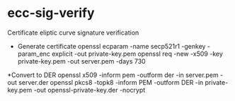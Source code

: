 # ecc-sig-verify
Certificate eliptic curve signature verification

* Generate certificate
openssl ecparam -name secp521r1 -genkey -param_enc explicit -out private-key.pem
openssl req -new -x509 -key private-key.pem -out server.pem -days 730

*Convert to DER
openssl x509 -inform pem -outform der -in server.pem -out server.der
openssl pkcs8 -topk8 -inform PEM -outform DER -in private-key.pem -out openssl-private-key.der -nocrypt